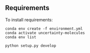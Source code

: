## Requirements

To install requirements:

```setup
conda env create -f environment.yml
conda activate uncertainty-molecules
conda env list

python setup.py develop
```
